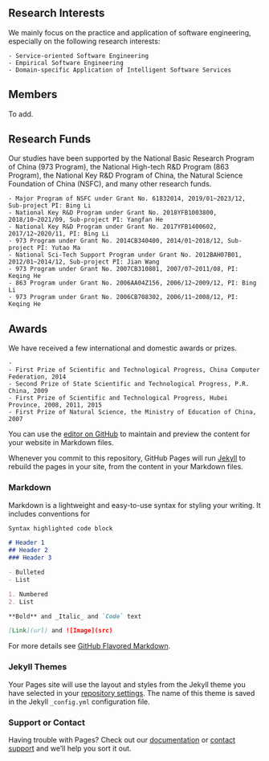 ## Research Interests

We mainly focus on the practice and application of software engineering, especially on the following research interests:
```
- Service-oriented Software Engineering
- Empirical Software Engineering
- Domain-specific Application of Intelligent Software Services
```

## Members
To add.

## Research Funds

Our studies have been supported by the National Basic Research Program of China (973 Program), the National High-tech R&D Program (863 Program), the National Key R&D Program of China, the Natural Science Foundation of China (NSFC), and many other research funds.
``` 
- Major Program of NSFC under Grant No. 61832014, 2019/01~2023/12, Sub-project PI: Bing Li 
- National Key R&D Program under Grant No. 2018YFB1003800, 2018/10~2021/09, Sub-project PI: Yangfan He
- National Key R&D Program under Grant No. 2017YFB1400602, 2017/12~2020/11, PI: Bing Li
- 973 Program under Grant No. 2014CB340400, 2014/01~2018/12, Sub-project PI: Yutao Ma
- National Sci-Tech Support Program under Grant No. 2012BAH07B01, 2012/01~2014/12, Sub-project PI: Jian Wang
- 973 Program under Grant No. 2007CB310801, 2007/07~2011/08, PI: Keqing He
- 863 Program under Grant No. 2006AA04Z156, 2006/12~2009/12, PI: Bing Li
- 973 Program under Grant No. 2006CB708302, 2006/11~2008/12, PI: Keqing He
```

## Awards

We have received a few international and domestic awards or prizes.
``` 
- 
- First Prize of Scientific and Technological Progress, China Computer Federation, 2014
- Second Prize of State Scientific and Technological Progress, P.R. China, 2009
- First Prize of Scientific and Technological Progress, Hubei Province, 2008, 2011, 2015
- First Prize of Natural Science, the Ministry of Education of China, 2007
``` 
You can use the [editor on GitHub](https://github.com/ssea-lab/ssea-lab.github.io/edit/master/index.md) to maintain and preview the content for your website in Markdown files.

Whenever you commit to this repository, GitHub Pages will run [Jekyll](https://jekyllrb.com/) to rebuild the pages in your site, from the content in your Markdown files.

### Markdown

Markdown is a lightweight and easy-to-use syntax for styling your writing. It includes conventions for

```markdown
Syntax highlighted code block

# Header 1
## Header 2
### Header 3

- Bulleted
- List

1. Numbered
2. List

**Bold** and _Italic_ and `Code` text

[Link](url) and ![Image](src)
```

For more details see [GitHub Flavored Markdown](https://guides.github.com/features/mastering-markdown/).

### Jekyll Themes

Your Pages site will use the layout and styles from the Jekyll theme you have selected in your [repository settings](https://github.com/ssea-lab/ssea-lab.github.io/settings). The name of this theme is saved in the Jekyll `_config.yml` configuration file.

### Support or Contact

Having trouble with Pages? Check out our [documentation](https://help.github.com/categories/github-pages-basics/) or [contact support](https://github.com/contact) and we’ll help you sort it out.
